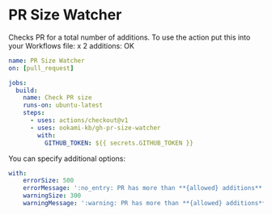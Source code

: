 # PR Size Watcher

Checks PR for a total number of additions. To use the action put this into your Workflows file:
x
2 additions: OK


```yaml
name: PR Size Watcher
on: [pull_request]

jobs:
  build:
    name: Check PR size
    runs-on: ubuntu-latest
    steps:
      - uses: actions/checkout@v1
      - uses: ookami-kb/gh-pr-size-watcher
        with:
          GITHUB_TOKEN: ${{ secrets.GITHUB_TOKEN }}
```

You can specify additional options:

```yaml
with:
    errorSize: 500
    errorMessage: ':no_entry: PR has more than **{allowed} additions**. Split it into smaller PRs.'
    warningSize: 300
    warningMessage: ':warning: PR has more than **{allowed} additions**. Consider splitting it into smaller PRs.'
```
